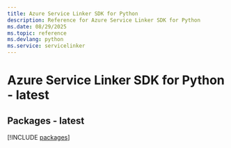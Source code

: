```yaml
---
title: Azure Service Linker SDK for Python
description: Reference for Azure Service Linker SDK for Python
ms.date: 08/29/2025
ms.topic: reference
ms.devlang: python
ms.service: servicelinker
---
```

# Azure Service Linker SDK for Python - latest
## Packages - latest
[!INCLUDE [packages](service-linker-index.md)]